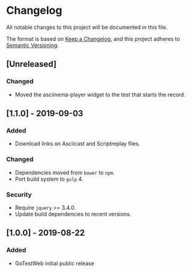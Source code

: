 # Changelog
All notable changes to this project will be documented in this file.

The format is based on [Keep a Changelog](https://keepachangelog.com/en/1.0.0/),
and this project adheres to [Semantic Versioning](https://semver.org/spec/v2.0.0.html).

## [Unreleased]
### Changed
 - Moved the asciinema-player widget to the test that starts the record.

## [1.1.0] - 2019-09-03
### Added
 - Download links on Asciicast and Scriptreplay files.

### Changed
 - Dependencies moved from `bower` to `npm`.
 - Port build system to `gulp` 4.

### Security
 - Require `jquery` >= 3.4.0.
 - Update build dependencies to recent versions.

## [1.0.0] - 2019-08-22
### Added
 - GoTestWeb initial public release
